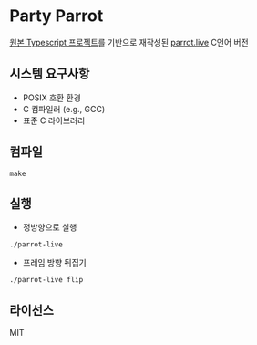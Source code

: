 # Party Parrot

[원본 Typescript 프로젝트](https://github.com/vientorepublic/parrot.live)를 기반으로 재작성된 [parrot.live](https://github.com/hugomd/parrot.live) C언어 버전

## 시스템 요구사항

- POSIX 호환 환경
- C 컴파일러 (e.g., GCC)
- 표준 C 라이브러리

## 컴파일

```
make
```

## 실행

- 정방향으로 실행

```
./parrot-live
```

- 프레임 방향 뒤집기

```
./parrot-live flip
```

## 라이선스

MIT
